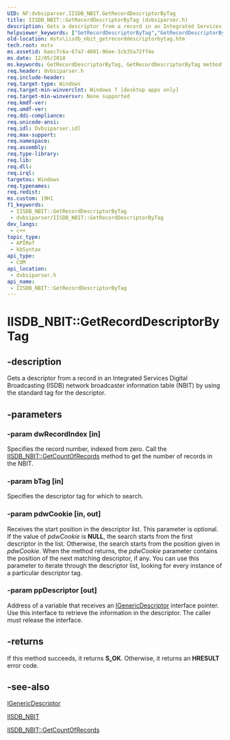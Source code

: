 ```yaml
---
UID: NF:dvbsiparser.IISDB_NBIT.GetRecordDescriptorByTag
title: IISDB_NBIT::GetRecordDescriptorByTag (dvbsiparser.h)
description: Gets a descriptor from a record in an Integrated Services Digital Broadcasting (ISDB) network broadcaster information table (NBIT) by using the standard tag for the descriptor.
helpviewer_keywords: ["GetRecordDescriptorByTag","GetRecordDescriptorByTag method [Microsoft TV Technologies]","GetRecordDescriptorByTag method [Microsoft TV Technologies]","IISDB_NBIT interface","IISDB_NBIT interface [Microsoft TV Technologies]","GetRecordDescriptorByTag method","IISDB_NBIT.GetRecordDescriptorByTag","IISDB_NBIT::GetRecordDescriptorByTag","dvbsiparser/IISDB_NBIT::GetRecordDescriptorByTag","mstv.iisdb_nbit_getrecorddescriptorbytag"]
old-location: mstv\iisdb_nbit_getrecorddescriptorbytag.htm
tech.root: mstv
ms.assetid: baec7c6a-67a7-4081-96ee-3cb35a72ff4e
ms.date: 12/05/2018
ms.keywords: GetRecordDescriptorByTag, GetRecordDescriptorByTag method [Microsoft TV Technologies], GetRecordDescriptorByTag method [Microsoft TV Technologies],IISDB_NBIT interface, IISDB_NBIT interface [Microsoft TV Technologies],GetRecordDescriptorByTag method, IISDB_NBIT.GetRecordDescriptorByTag, IISDB_NBIT::GetRecordDescriptorByTag, dvbsiparser/IISDB_NBIT::GetRecordDescriptorByTag, mstv.iisdb_nbit_getrecorddescriptorbytag
req.header: dvbsiparser.h
req.include-header: 
req.target-type: Windows
req.target-min-winverclnt: Windows 7 [desktop apps only]
req.target-min-winversvr: None supported
req.kmdf-ver: 
req.umdf-ver: 
req.ddi-compliance: 
req.unicode-ansi: 
req.idl: Dvbsiparser.idl
req.max-support: 
req.namespace: 
req.assembly: 
req.type-library: 
req.lib: 
req.dll: 
req.irql: 
targetos: Windows
req.typenames: 
req.redist: 
ms.custom: 19H1
f1_keywords:
 - IISDB_NBIT::GetRecordDescriptorByTag
 - dvbsiparser/IISDB_NBIT::GetRecordDescriptorByTag
dev_langs:
 - c++
topic_type:
 - APIRef
 - kbSyntax
api_type:
 - COM
api_location:
 - dvbsiparser.h
api_name:
 - IISDB_NBIT::GetRecordDescriptorByTag
---
```


# IISDB_NBIT::GetRecordDescriptorByTag


## -description

Gets a descriptor from a record in an Integrated Services Digital Broadcasting (ISDB) network broadcaster information table (NBIT)
  by using the standard tag for the descriptor.

## -parameters

### -param dwRecordIndex [in]

Specifies the record number, indexed from zero. Call the <a href="/previous-versions/windows/desktop/api/dvbsiparser/nf-dvbsiparser-iisdb_nbit-getcountofrecords">IISDB_NBIT::GetCountOfRecords</a> method to get the number of records in the NBIT.

### -param bTag [in]

Specifies the descriptor tag for which to search.

### -param pdwCookie [in, out]

Receives 
the start position in the descriptor list. This parameter is optional. 
If the value of <i>pdwCookie</i> is <b>NULL</b>, the search starts from the first descriptor in the list. Otherwise, the search starts from the position given in <i>pdwCookie</i>. When the method returns, the <i>pdwCookie</i> parameter contains the position of the next matching descriptor, if any. You can use this parameter to iterate through the descriptor list, 
looking for every instance of a particular descriptor tag.

### -param ppDescriptor [out]

Address of a variable that receives an <a href="/windows/desktop/api/mpeg2psiparser/nn-mpeg2psiparser-igenericdescriptor">IGenericDescriptor</a> interface pointer. 
Use this interface to retrieve the information 
in the descriptor. The caller must release the interface.

## -returns

If this method succeeds, it returns <b xmlns:loc="http://microsoft.com/wdcml/l10n">S_OK</b>. Otherwise, it returns an <b xmlns:loc="http://microsoft.com/wdcml/l10n">HRESULT</b> error code.

## -see-also

<a href="/windows/desktop/api/mpeg2psiparser/nn-mpeg2psiparser-igenericdescriptor">IGenericDescriptor</a>



<a href="/previous-versions/windows/desktop/api/dvbsiparser/nn-dvbsiparser-iisdb_nbit">IISDB_NBIT</a>



<a href="/previous-versions/windows/desktop/api/dvbsiparser/nf-dvbsiparser-iisdb_nbit-getcountofrecords">IISDB_NBIT::GetCountOfRecords</a>

